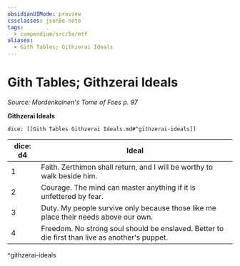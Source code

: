```yaml
---
obsidianUIMode: preview
cssclasses: json5e-note
tags:
  - compendium/src/5e/mtf
aliases:
  - Gith Tables; Githzerai Ideals
---
```

# Gith Tables; Githzerai Ideals
*Source: Mordenkainen's Tome of Foes p. 97* 

**Githzerai Ideals**

`dice: [[Gith Tables Githzerai Ideals.md#^githzerai-ideals]]`

| dice: d4 | Ideal |
|----------|-------|
| 1 | Faith. Zerthimon shall return, and I will be worthy to walk beside him. |
| 2 | Courage. The mind can master anything if it is unfettered by fear. |
| 3 | Duty. My people survive only because those like me place their needs above our own. |
| 4 | Freedom. No strong soul should be enslaved. Better to die first than live as another's puppet. |
^githzerai-ideals
